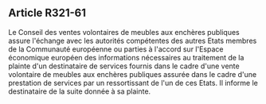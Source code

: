 Article R321-61
----
Le Conseil des ventes volontaires de meubles aux enchères publiques assure
l'échange avec les autorités compétentes des autres Etats membres de la
Communauté européenne ou parties à l'accord sur l'Espace économique européen des
informations nécessaires au traitement de la plainte d'un destinataire de
services fournis dans le cadre d'une vente volontaire de meubles aux enchères
publiques assurée dans le cadre d'une prestation de services par un
ressortissant de l'un de ces Etats. Il informe le destinataire de la suite
donnée à sa plainte.
